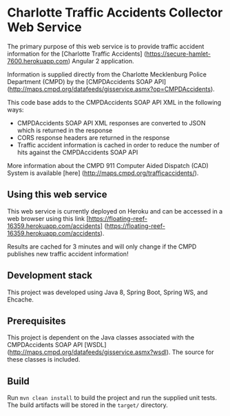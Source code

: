 # Charlotte Traffic Accidents Collector Web Service

The primary purpose of this web service is to provide traffic accident information for the [Charlotte Traffic Accidents] (https://secure-hamlet-7600.herokuapp.com) Angular 2 application.

Information is supplied directly from the Charlotte Mecklenburg Police Department (CMPD) by the [CMPDAccidents SOAP API] (http://maps.cmpd.org/datafeeds/gisservice.asmx?op=CMPDAccidents).

This code base adds to the CMPDAccidents SOAP API XML in the following ways:
+ CMPDAccidents SOAP API XML responses are converted to JSON which is returned in the response
+ CORS response headers are returned in the response
+ Traffic accident information is cached in order to reduce the number of hits against the CMPDAccidents SOAP API

More information about the CMPD 911 Computer Aided Dispatch (CAD) System is available [here] (http://maps.cmpd.org/trafficaccidents/).

## Using this web service 

This web service is currently deployed on Heroku and can be accessed in a web browser using this link [https://floating-reef-16359.herokuapp.com/accidents] (https://floating-reef-16359.herokuapp.com/accidents).

Results are cached for 3 minutes and will only change if the CMPD publishes new traffic accident information!

## Development stack

This project was developed using Java 8, Spring Boot, Spring WS, and Ehcache.

## Prerequisites

This project is dependent on the Java classes associated with the CMPDAccidents SOAP API [WSDL] (http://maps.cmpd.org/datafeeds/gisservice.asmx?wsdl). The source for these classes is included.


## Build

Run `mvn clean install` to build the project and run the supplied unit tests. The build artifacts will be stored in the `target/` directory. 


